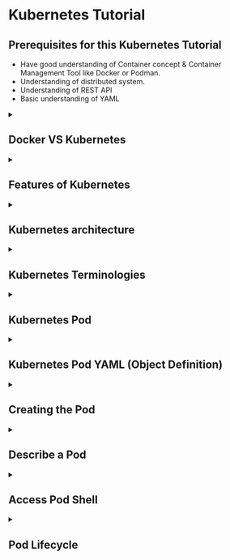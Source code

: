 # Kubernetes Tutorial

## Prerequisites for this Kubernetes Tutorial

- Have good understanding of Container concept & Container Management Tool like Docker or Podman.
- Understanding of distributed system.
- Understanding of REST API
- Basic understanding of YAML

<details>
<summary> 
 
 ## Docker VS Kubernetes
 </summary><br>

 - Docker is containerization platform, whereas Kubernetes is container orchestration platform.
 - Containers are **Ephermal(Short lived)** in nature. If the container 1 takes all the resources of the host VM, nth container may not get the sufficient memory and may die.

   ![docker-on-host-vm](https://github.com/srirymec/devops-sre-learning/blob/main/kubernetes/images/docker1.jpg)

| Topic              | Docker                                                                                     | Kubernetes                                                                                  |
|--------------------|--------------------------------------------------------------------------------------------|---------------------------------------------------------------------------------------------|
| **Function**        | Docker is a tool that packages applications into containers for consistent behavior.       | Kubernetes automates the deployment, scaling, and management of containerized applications.  |
| **Key Features**    | - **Containerization**: Packages apps into standardized units.                            | - **Container Orchestration**: Manages containers across multiple machines.                 |
|                    | - **Portability**: Containers run on any system with Docker support.                        | - **Scaling**: Dynamically adjusts resources based on demand.                               |
|                    | - **Resource Efficiency**: Containers share the host OS kernel.                            | - **Self-Healing**: Automatically restarts failed containers and redeploys them.             |
|                    | - **Development Focus**: Tools for building, testing, and deploying containers.            | - **Automation**: Automates operational tasks like deployment and scaling.                  |
| **When to Use**     | Ideal for developing, testing, and deploying individual applications or services.         | Best for complex, large-scale applications with many containers and high availability needs. |
| **Scope**           | Focuses on individual containers and their development.                                    | Focuses on orchestrating and managing clusters of containers.                               |
| **Complexity**      | Simpler to set up and use, focused on single-container applications.                       | More complex, requires knowledge of container orchestration and cluster management.        |
| **Use Cases**       | Used for developing and testing applications.                                              | Used for deploying and managing applications in production, especially at scale.            |


</details>

<details>
<summary> 
 
 ## Features of Kubernetes
 </summary><br>
 
According to the Kubernetes.io website, Features of Kubernetes are:
- **Automated rollouts and rollbacks:** Kubernetes progressively rolls out changes to your application or its 
configuration, while monitoring application health to ensure it doesn't kill all your instances at the same time. If 
something goes wrong, Kubernetes will rollback the change for you. Take advantage of a growing ecosystem of 
deployment solutions.
- **Service discovery and load balancing:** No need to modify your application to use an unfamiliar service discovery 
mechanism. Kubernetes gives Pods their own IP addresses and a single DNS name for a set of Pods and can loadbalance across them.
- **Storage orchestration:** Automatically mount the storage system of your choice, whether from local storage, a public 
cloud provider such as AWS or GCP, or a network storage system such as NFS, iSCSI, Ceph, Cinder.
- **Self-healing:** Restarts containers that fail, replaces and reschedules containers when nodes die, kills containers that 
don't respond to your user-defined health check, and doesn't advertise them to clients until they are ready to serve.
Secret and configuration management: Deploy and update secrets and application configuration without 
rebuilding your image and without exposing secrets in your stack configuration.
- **Automatic bin packing:** Automatically places containers based on their resource requirements and other 
constraints, while not sacrificing availability. Mix critical and best-effort workloads in order to drive up utilization and 
save even more resources.
- **Batch execution:** In addition to services, Kubernetes can manage your batch and CI workloads, replacing containers 
that fail, if desired.
- **Horizontal scaling:** Scale your application up and down with a simple command, with a UI, or automatically based 
on CPU usage.
- **IPv4/IPv6 dual-stack:** Allocation of IPv4 and IPv6 addresses to Pods and Services
- **Designed for extensibility:** Add features to your Kubernetes cluster without changing upstream source code.

</details>

<details>
<summary> 
 
 ## Kubernetes architecture
 </summary><br>

**K8 Cluster Components**

![k8-cluster-components](https://github.com/srirymec/devops-sre-learning/blob/main/kubernetes/images/K8s-cluster-components.jpg)

**K8 Architecture**

![k8-architecture](https://github.com/srirymec/devops-sre-learning/blob/main/kubernetes/images/K8s-Architecture.jpg)

A Kubernetes cluster consists of a **control plane** plus a set of worker machines, called **nodes**, that run containerized applications. Every cluster needs at least one worker node in order to run Pods.

The worker node(s) host the Pods that are the components of the application workload. The control plane manages the worker nodes and the Pods in the cluster. In production environments, the control plane usually runs across multiple computers and a cluster usually runs multiple nodes, providing fault-tolerance and high availability.

- ***Control plane components***

  - **kube-apiserver:**
    The API server is a component of the Kubernetes control plane that exposes the Kubernetes API.

  - **etcd:**
    Consistent and highly-available key value store used as Kubernetes' backing store for all cluster data.

  - **kube-scheduler:**
    Control plane component that watches for newly created Pods with no assigned node, and selects a node for them to run on.

  - **kube-controller-manager:**
    Control plane component that runs controller processes.
    
    There are many different types of controllers. Some examples of them are:

    - **Node controller:** Responsible for noticing and responding when nodes go down.
    - **Job controller:** Watches for Job objects that represent one-off tasks, then creates Pods to run those tasks to completion.
    - **EndpointSlice controller:** Populates EndpointSlice objects (to provide a link between Services and Pods).
    - **ServiceAccount controller:** Create default ServiceAccounts for new namespaces.

  - **cloud-controller-manager:**

    A Kubernetes control plane component that embeds cloud-specific control logic. The cloud controller manager lets you link your cluster into your cloud provider's API,      and separates out the components that interact with that cloud platform from components that only interact with your cluster.


- ***Node components***

  - **kubelet:**

    An agent that runs on each node in the cluster. It makes sure that containers are running in a Pod.

  - **kube-proxy (optional):**

     kube-proxy is a network proxy that runs on each node in your cluster, implementing part of the Kubernetes Service concept.

  - **Container runtime:**

     A fundamental component that empowers Kubernetes to run containers effectively. Kubernetes supports container runtimes such as containerd, CRI-O, and any other             implementation of the Kubernetes CRI (Container Runtime Interface).

</details>

<details>
<summary> 
 
 ## Kubernetes Terminologies
 </summary><br>

Kubernetes’ Terminology: Terminology which helps to understand each objects in Kubernetes cluster to 
deploy and manage containers.

- **Service:** The Service operator requests existing IP addresses and information from the endpoint operator and will 
manages network connectivity based on labels. A Service is used to communicate between pods, namespaces, and outside 
the cluster.
- **Endpoints:** An endpoint is a resource that gets IP addresses of one or more pods dynamically assigned to it, along with a 
port.
- **Labels:** To easily manage thousands of Pods across of many nodes could be difficult. To make management easier, we can 
use labels, arbitrary string which becomes part of the objects metadata. These can then be used when checking or changing 
the state of objects.
- **Taints:** Nodes can have taints to discourage or stop pods to be assigned or placed on that node. 
- **Toleration:** Tolerations allow the scheduler to schedule pods with matching taints. Tolerations allow scheduling but 
don't guarantee scheduling: the scheduler also evaluates other parameters as part of its function. Taints and tolerations 
work together to ensure that pods are not scheduled onto inappropriate nodes.
- **Affinity:** In Kubernetes, affinity is a set of rules that give hints to the scheduler about where to place pods.
- **Annotation:** A key-value pair that is used to attach arbitrary non-identifying metadata to objects.
- **cgroup (control group):** A group of Linux processes with optional resource isolation, accounting and limits.
cgroup is a Linux kernel feature that limits, accounts for, and isolates the resource usage (CPU, memory, disk I/O, network)
for a collection of processes.
- **Cluster:** A set of worker machines, called nodes, that run containerized applications. Every cluster has at least one worker 
node.
- **DaemonSet:** Ensures a copy of a Pod is running across a set of nodes in a cluster. Used to deploy system daemons such as 
log collectors and monitoring agents that typically must run on every Node.
- **Ephemeral Container:** A Container type that you can temporarily run inside a Pod. If you want to investigate a Pod 
that's running with problems, you can add an ephemeral container to that Pod and carry out diagnostics. Ephemeral 
containers have no resource or scheduling guarantees, and you should not use them to run any part of the workload itself.
- **Init Container:** One or more initialization containers that must run to completion before any app containers run. 
Initialization (init) containers are like regular app containers, with one difference: init containers must run to completion 
before any app containers can start. Init containers run in series: each init container must run to completion before the 
next init container begins.
- **Kubectl:** Command line tool for communicating with a Kubernetes cluster's control plane, using the Kubernetes API. You 
can use kubectl to create, inspect, update, and delete Kubernetes objects.
- **LimitRange:** Provides constraints to limit resource consumption per Containers or Pods in a namespace. LimitRange
limits the quantity of objects that can be created by type, as well as the amount of compute resources that may be 
requested/consumed by individual Containers or Pods in a namespace.
- **Logging:** Logs are the list of events that are logged by cluster or application. Application and systems logs can help you 
understand what is happening inside your cluster. The logs are particularly useful for debugging problems and monitoring 
cluster activity.
- **Namespace:** An abstraction used by Kubernetes to support isolation of groups of resources within a single cluster. 
Namespaces are used to organize objects in a cluster and provide a way to divide cluster resources. Names of resources 
need to be unique within a namespace, but not across namespaces. Namespace-based scoping is applicable only for 
namespaced objects (e.g., Deployments, Services, etc) and not for cluster-wide objects (e.g., StorageClass, Nodes, 
PersistentVolumes, etc).
- **Node:** A node is a worker machine in Kubernetes. A worker node may be a VM or physical machine, depending on the 
cluster. It has local daemons or services necessary to run Pods and is managed by the control plane. 
- **RBAC (Role-Based Access Control):** Manages authorization decisions, allowing admins to dynamically configure 
access policies through the Kubernetes API. RBAC utilizes roles, which contain permission rules, and role bindings, which 
grant the permissions defined in a role to a set of users.
 </details>


<details>
<summary> 
 
## Kubernetes Pod
</summary><br>

- Pods are the **smallest deployable units** in Kubernetes.
- Pods are **ephemeral** in nature; they can be created, deleted, and updated.
- A pod can have **more than one container**; there is no limit to how many containers you can run inside a pod.
- Each pod gets a **unique IP address.**
- Pods communicate with each other using the IP address.
- Containers inside a pod connect using **localhost** on different ports.
- Containers running inside a pod should have different port numbers to avoid port clashes.
- You can set CPU and memory resources for each container running inside the pod.
- Containers inside a pod **share the same volume mount.**
- All the containers inside a pod are scheduled on the same node; It cannot span multiple nodes.
- If there is more than one container, during the pod startup all the main containers start in parallel. Whereas the init containers inside the pod run in sequence.

![k8-pod](https://github.com/srirymec/devops-sre-learning/blob/main/kubernetes/images/k8-pod.PNG)

**Containers inside the Kubernetes pod share the following,**

- **Network namespace** - All containers inside a pod communicate via localhost.
- **IPC namespace** - All containers use a shared interprocess communication namespace.
- **UTS namespace** - All containers share the same hostname.

**What is not shared between containers inside a pod?**

- By default, the **PID namespace** is not shared however kubernetes provide options to enable process sharing between containers inside the pod using `shareProcessNamespace` Option.
- The mount namespace is not shared between containers. Each container has its own private filesystem and directories. However, the **pod mount volumes** are shared between containers.

</details>

<details>
<summary> 
 
 ## Kubernetes Pod YAML (Object Definition)
 </summary><br>

Here is an example Pod YAML that creates an Nginx web server pod. This YAML is nothing but a declarative desired state of a pod.

```
apiVersion: v1
kind: Pod
metadata:
  name: web-server-pod
  labels:
    app: web-server
    environment: production
  annotations:
    description: This pod runs the web server
spec:
  containers:
  - name: web-server
    image: nginx:latest
    ports:
    - containerPort: 80
```

Let's take a look at the Kubernetes pod object.

| Parameter   | Description |
|-------------|-------------|
| `apiVersion` | The API version of the pod. In our case, it's `v1`. |
| `kind`       | Kind of the object. It's `Pod`. |
| `metadata`   | Metadata is used to uniquely identify and describe the pod:<br>• **labels** – Set of key-value pairs to represent the pod. This is similar to tagging in cloud environments. Every object must be labeled with standard labels. It helps in grouping the objects.<br>• **name** – Name of the pod.<br>• **namespace** – Namespace for the pod.<br>• **annotations** – Additional data in key-value format. |
| `spec`       | Under the `spec` section, we declare the desired state of the pod. These are the specifications of the containers we want to run inside the pod. |
| `containers` | Under `containers`, we declare the desired state of the containers inside the pod: the container image, exposed port, etc. |

</details>

<details>
<summary> 
 
 ## Creating the Pod
 </summary><br>

Create a file named `nginx.yaml` with the following contents.

```
apiVersion: v1
kind: Pod
metadata:
  name: web-server-pod
  labels:
    app: web-server
    environment: production
  annotations:
    description: This pod runs the web server
spec:
  containers:
  - name: web-server
    image: nginx:1.14.2
    ports:
    - containerPort: 80
```

Now, to deploy the manifest, you need to execute the following kubectl command with the file name.

`kubectl create -f nginx.yaml`

Once the pod is deployed you will see the pod **Running** status as shown below. In our example, we have only one container inside the pod. So it shows `1/1` ready and running.

![k8-pod-1](https://github.com/srirymec/devops-sre-learning/blob/main/kubernetes/images/k8-pod-1.PNG)

</details>

<details>
<summary> 
 
## Describe a Pod
</summary><br>

If you want to know all the **details of the running pod**, you can describe the pod using kubectl.

`kubectl describe pod web-server-pod`

In the following output, you can see all the details about the pod. Its IP address, namespace, container details, QoS class, etc.

![k8-pod-2](https://github.com/srirymec/devops-sre-learning/blob/main/kubernetes/images/k8-pod-2.PNG)

</details>

<details>
<summary> 
 
## Access Pod Shell
</summary><br>

There are many use cases where you need terminal access to the pod. One main use case is debugging and troubleshooting.

You can access the shell of web-server-pod using the following command.

`kubectl exec -it web-server-pod -- /bin/sh`

In the following output, I am executing whoami command inside the pod.

![k8-pod-3](https://github.com/srirymec/devops-sre-learning/blob/main/kubernetes/images/k8-pod-3.PNG)
</details>

<details>
<summary> 
 
## Pod Lifecycle
</summary><br>

Following are the pod lifecycle phases.

- **1. Pending:** It means the pod creation request is successful, however, the scheduling is in process. For example, it is in the process of downloading the container image.
- **2. Running:** The pod is successfully running and operating as expected. For example, the pod is service client requests.
- **3. Succeeded:** All containers inside the pod have been successfully terminated. For example, the successful completion of a CronJob object.
- **4. Failed:** All pods are terminated but at least one container has terminated in failure. For example, the application running inside the pod is unable to start due to a config issue and the container exits with a non-zero exit code.
- **5. Unknown:** Unknown status of the pod. For example, the cluster is unable to monitor the status of the pod.
</details>

